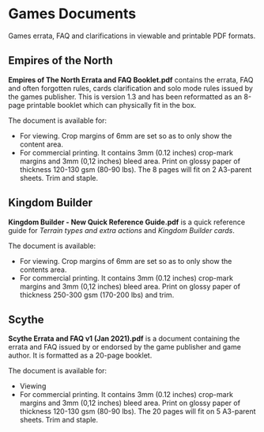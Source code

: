 # Games Documents
Games errata, FAQ and clarifications in viewable and printable PDF formats.



## Empires of the North

**Empires of The North Errata and FAQ Booklet.pdf** contains the errata, FAQ and often forgotten rules, cards clarification and solo mode rules issued by the games publisher. This is version 1.3 and has been reformatted as an 8-page printable booklet which can physically fit in the box.

The document is available for:

- For viewing. Crop margins of 6mm are set so as to only show the content area.
- For commercial printing. It contains 3mm (0.12 inches) crop-mark margins and 3mm (0,12 inches) bleed area. Print on glossy paper of thickness 120-130 gsm (80-90 lbs). The 8 pages will fit on 2 A3-parent sheets. Trim and staple.



## Kingdom Builder

**Kingdom Builder - New Quick Reference Guide.pdf** is a quick reference guide for *Terrain types and extra actions* and *Kingdom Builder cards*.

The document is available:

- For viewing. Crop margins of 6mm are set so as to only show the contents area.
- For commercial printing. It contains 3mm (0.12 inches) crop-mark margins and 3mm (0,12 inches) bleed area. Print on glossy paper of thickness 250-300 gsm (170-200 lbs) and trim.



## Scythe

**Scythe Errata and FAQ v1 (Jan 2021).pdf** is a document containing the errata and FAQ issued by or endorsed by the game publisher and game author. It is formatted as a 20-page booklet.

The document is available for:

- Viewing
- For commercial printing. It contains 3mm (0.12 inches) crop-mark margins and 3mm (0,12 inches) bleed area. Print on glossy paper of thickness 120-130 gsm (80-90 lbs). The 20 pages will fit on 5 A3-parent sheets. Trim and staple.

